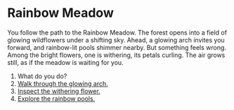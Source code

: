 # Rainbow Meadow

You follow the path to the Rainbow Meadow. The forest opens into a field of glowing wildflowers under a shifting sky. Ahead, a glowing arch invites you forward, and rainbow-lit pools shimmer nearby.
But something feels wrong. Among the bright flowers, one is withering, its petals curling. The air grows still, as if the meadow is waiting for you.

1. What do you do?
2. [Walk through the glowing arch.](path-arch.md)
3. [Inspect the withering flower.](path-flower.md)
4. [Explore the rainbow pools.](path-pool.md)